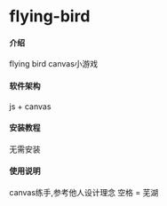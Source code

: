 # flying-bird

#### 介绍
flying bird canvas小游戏

#### 软件架构
js + canvas


#### 安装教程

无需安装

#### 使用说明

canvas练手,参考他人设计理念
空格 = 芜湖

